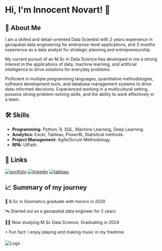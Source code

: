 
# Hi, I'm Innocent Novart! 👋


## 🚀 About Me
I am a skilled and detail-oriented Data Scientist with 2 years experience in geospatial data engineering for enterprise-level applications, and 3 months experience as a data analyst for strategic planning and entrepreneurship.

My current pursuit of an M.Sc in Data Science has developed in me a strong interest in the applications of data, machine learning, and artificial intelligence to drive solutions for everyday problems.

Proficient in multiple programming languages, quantitative methodologies, software development tools, and database management systems to drive data-informed decisions. Experienced working in a multicultural setting, possess strong problem-solving skills, and the ability to work effectively in a team.


## 🛠 Skills
* **Programming:** Python, R, SQL, Machine Learning, Deep Learning.  
* **Analytics:** Excel, Tableau, PowerBI, Statistical methods.
* **Project Management:** Agile/Scrum Methodology.
* **RPA:** UIPath.
## 🔗 Links
[![portfolio](https://img.shields.io/badge/my_portfolio-000?style=for-the-badge&logo=ko-fi&logoColor=white)](https://www.datascienceportfol.io/innocent_novart)
[![linkedin](https://img.shields.io/badge/linkedin-0A66C2?style=for-the-badge&logo=linkedin&logoColor=white)](https://www.linkedin.com/in/itnovart/)
[![tableau](https://img.shields.io/badge/Tableau-E97627?style=for-the-badge&logo=Tableau&logoColor=white)](https://public.tableau.com/app/profile/innocent.novart/vizzes)



## 📈 Summary of my journey
🧠 B.Sc in Geomatics graduate with honors in 2020

🛰️ Started out as a geospatial data engineer for 2 years

👩‍💻 Now studying M.Sc Data Science. Graduating in 2024

⚡️ Fun fact: I enjoy playing and making music in my freetime.


![Logo](https://github-readme-stats.vercel.app/api?username=innocentnovart&&show_icons=true&title_color=ffffff&icon_color=bb2acf&text_color=daf7dc&bg_color=151515)

